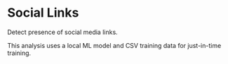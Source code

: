 # Social Links

Detect presence of social media links.

This analysis uses a local ML model and CSV training data for just-in-time training.
